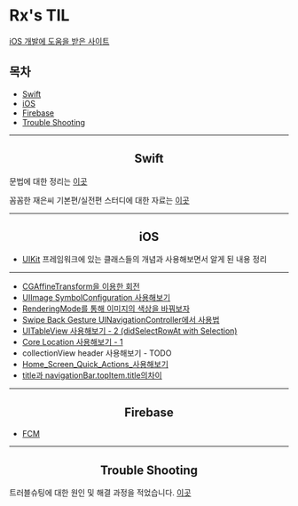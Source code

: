 # Rx's TIL

[iOS 개발에 도움을 받은 사이트](Favorite.md)

## 목차
- [Swift](#swift)
- [iOS](#ios)
- [Firebase](#firebase)
- [Trouble Shooting](#trouble-shooting)
----

<div align=center>

## Swift
</div>

문법에 대한 정리는 [이곳](Swift/README.md)

꼼꼼한 재은씨 기본편/실전편 스터디에 대한 자료는 [이곳](LetsSwiftyStudy.md)

----
<div align=center>

## iOS

</div>

* [UIKit](iOS/UIKit) 프레임워크에 있는 클래스들의 개념과 사용해보면서 알게 된 내용 정리
----

* [CGAffineTransform을 이용한 회전](iOS/UIKit/blob/CGAffineTransform을%20이용한%20회전)
* [UIImage SymbolConfiguration 사용해보기](UIImage_SymbolConfiguration_사용해보기.md)
* [RenderingMode를 통해 이미지의 색상을 바꿔보자](RenderingMode를%20통해%20이미지의%20색상을%20바꿔보자.md)
* [Swipe Back Gesture UINavigationController에서 사용법](Swipe_Back_Gesture_UINavigationController에서_사용법.md)
* [UITableView 사용해보기 - 2 (didSelectRowAt with Selection)](About_didDeselectRowAt_Selection.md)
* [Core Location 사용해보기 - 1](Core_Location.md)
* collectionView header 사용해보기 - TODO
* [Home_Screen_Quick_Actions_사용해보기](Home_Screen_Quick_Actions_사용해보기.md)
* [title과 navigationBar.topItem.title의차이](title과_navigationBar.topItem.title의_차이.md)
----
<div align=center>

## Firebase

</div>

- [FCM](Firebase/message.md)

----
<div align=center>

## Trouble Shooting
</div>

트러블슈팅에 대한 원인 및 해결 과정을 적었습니다. [이곳](TroubleShooting/README.md)
